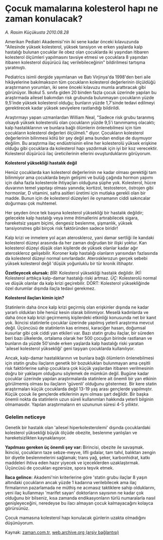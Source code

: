 # Çocuk mamalarına kolesterol hapı ne zaman konulacak?

*A. Rasim Küçükusta 2010.08.28*

<td class="columnist-detail">
<p>Amerikan Pediatri Akademisi'nin iki sene kadar önceki kılavuzunda "Ailesinde yüksek kolesterol, yüksek tansiyon ve erken yaşlarda kalp hastalığı bulunan çocuklar ile obez olan çocuklarda iki yaşından itibaren kolesterol ölçümleri yapılmasını tavsiye etmesi ve çocuklara 8 yaşından itibaren kolesterol düşürücü ilaç verilebileceğinin" bildirilmesi tartışma yaratmıştı.</p>
<p>
<div id="haberMetinDiv">
<p>Pediatrics isimli dergide yayımlanan ve Batı Virjinya'da 1998'den beri aile hikâyelerine bakılmaksızın tüm çocukların kolesterol değerlerinin ölçüldüğü araştırmanın yorumları, iki sene önceki kılavuzu mumla arattıracak gibi görünüyor. İlkokul 5. sınıfa giden 20 binden fazla çocuk üzerinde yapılan bu araştırmada ailesel bakımdan risk grubunda bulunmayan çocukların yüzde 9,5'inde yüksek kolesterol olduğu; bunların yüzde 1,7'sinde tedavi edilmeyi gerektirecek kadar yüksek seviyelere rastlandığı bildirildi.
<p>Araştırmayı yapan uzmanlardan William Neal, "Sadece risk grubu taranmış olsaydı yüksek kolesterolü olan çocukların yüzde 9,5'i tanınmamış olacaktı; kalp hastalıklarının ve bunlara bağlı ölümlerin önlenebilmesi için tüm çocukların kolesterol değerleri ölçülmeli." diyor. Çocukların kolesterol değerlerinin bilinmesi kötü bir şey değil ama bundan endişe de duymuyor değilim. Bu araştırma ilaç endüstrisinin eline her kolesterolü yüksek erişkine olduğu gibi çocuklara da kolesterol hapı yazdırmak için iyi bir koz verecektir. Kolesterol düşürücü ilaç üreticilerinin ellerini ovuşturduklarını görüyorum.
<p><b>Kolesterol yüksekliği hastalık değil</b>
<p>Henüz çocuklarda kan kolesterol değerlerinin ne kadar olması gerektiği tam bilinmiyor ama çocuklarda beyin gelişimi ve bulüğ çağında hormon yapımı için daha fazla kolesterole ihtiyaçları olduğuna şüphe yok. Kolesterol, hücre duvarının temel yapıtaşı olması yanında; kortizol, testosteron, östrojen gibi hormonlar, D vitamini, safra asitleri üretimi için mutlaka gerekli olan bir madde. Bunun için de kolesterol düzeyleri ile oynamanın ciddi sakıncalar doğurması çok muhtemel.
<p>Her şeyden önce tek başına kolesterol yüksekliği bir hastalık değildir; gelecekte kalp hastalığı veya inme ihtimallerini artırabilecek sigara, hareketsiz yaşam biçimi, dengesiz beslenme, şişmanlık, yüksek tansiyonstres gibi birçok risk faktöründen sadece biridir!
<p>Kalp krizi ve inmelere yol açan ateroskleroz, yani damar sertliği ile kandaki kolesterol düzeyi arasında da her zaman doğrudan bir ilişki yoktur. Kan kolesterol düzeyi düşük olan kişilerde de yüksek olanlar kadar ağır ateroskleroz gelişebilir. Koroner kalp hastalığı olanların yarısından fazlasında da kolesterol düzeyi normal sınırlardadır. Aterosklerozun gerçek sebebi yüksek kolesterol değil 'düşük yoğunluklu bir tür kronik iltihaptır.
<p><b>Özetleyecek olursak:</b> <i>BİR:</i> Kolesterol yüksekliği hastalık değildir.<i> İKİ:</i> Kolesterol arttıkça kalp-damar hastalığı riski artmaz. <i>ÜÇ:</i> Kolesterolü normal ve düşük olanlar da kalp krizi geçirebilir. DÖRT: Kolesterol yüksekliğinde özel durumlar dışında ilaçla tedavi gerekmez. 
<p><b>Kolesterol ilaçları kimin için?</b>
<p>Statinlerin daha önce kalp krizi geçirmiş olan erişkinler dışında ne kadar yararlı oldukları bile henüz kesin olarak bilinmiyor. Meselâ kadınlarda ve daha önce kalp krizi geçirmemiş kişilerdeki etkinliği konusunda net bir kanıt yok. İkincisi statinlerle çocuklar üzerinde yapılmış yeterli araştırma mevcut değil. Üçüncüsü de statinlerin kas erimesi, karaciğer hasarı, doğumsal kusurlar gibi çok ciddi yan etkileri var. Bazı statin grubu ilaçlar, bir süreden beri bazı ülkelerde, ortalama olarak her 500 çocuğun birinde rastlanan ve bunların da yüzde 50'sinde erken yaşlarda kalp hastalığı riski yaratan 'ailesel kolesterol yüksekliği' geni taşıyan çocuklarda kullanılıyor.
<p>Ancak, kalp-damar hastalıklarının ve bunlara bağlı ölümlerin önlenebilmesi için statin grubu ilaçların genetik bir bozuklukları bulunmayan ama çeşitli risk faktörlerine sahip çocuklara çok küçük yaşlardan itibaren verilmesinin doğru bir yaklaşım olduğunu söylemek de mümkün değil. Bugüne kadar çocuklar üzerinde yapılan araştırmalarda statinlere ait önemli bir yan etkinin görülmemiş olması bu ilaçların 'güvenli' olduğunu göstermez. Bir kere statin araştırmaları küçük çocuklarda değil 13-19 yaş arası gençlerde yapılmıştır. Küçük çocuk ile gençlerde etkilerinin aynı olması şart değildir. Bir başka önemli nokta da statinlerin uzun süreli kullanımları hakkında yeterli bilginin olmamasıdır. Yapılan araştırmaların en uzununun süresi 4-5 yıllıktır.
<p><h3>Gelelim neticeye</h3>
<p>Genetik bir hastalık olan 'ailesel hiperkolesterolemi' dışında çocuklardaki kolesterol yüksekliği büyük ölçüde obezite, beslenme yanlışları ve hareketsizlikten kaynaklanıyor.
<p><b>Yapılması gereken üç önemli şey var: </b>Birincisi, obezite ile savaşmak. İkincisi, çocukların taze sebze-meyve, lifli gıdalar, tam tahıl, balıktan zengin bir diyetle beslenmelerini sağlamak; trans yağ, şeker, karbonhidrat, katkı maddeleri ihtiva eden hazır yiyecek ve içeceklerden uzaklaştırmak. Üçüncüsü de çocukları egzersize, spora teşvik etmek.
<p><b>İlaca gelince:</b> Akademi'nin kriterlerine göre 'statin grubu ilaçlar 8 yaşın altındaki çocukların ancak yüzde 1 kadarına verilebilecek ama ilaç firmalarının pazarlamada ne müthiş ne acımasız taktiklere sahip olduklarını, yeni ilaç kullanmayı 'marifet sayan' doktorların sayısının ne kadar çok olduğunu bir bilseniz, kısa zamanda endikasyonların türlü numaralarla nasıl genişleyeceğini, neredeyse bu ilacı almayan çocuk kalmayacağını kolayca görürsünüz.
<p>Çocuk mamasına kolesterol hapı konulacak günlerin uzakta olmadığını düşünüyorum.</p></p></p></p></p></p></p></p></p></p></p></p></p></p></p></div>
</p>
<a href="http://web.archive.org/web/20101225013429/mailto:/">
</a></td>

Kaynak: [zaman.com.tr](http://zaman.com.tr/yazar.do?yazino=1020834), [web.archive.org (arşiv bağlantısı)](http://web.archive.org/web/20101225013429/http://zaman.com.tr/yazar.do?yazino=1020834)
